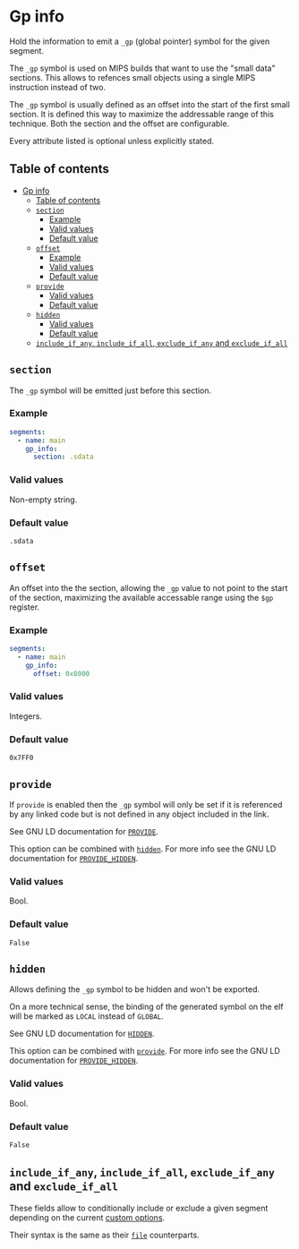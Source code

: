 # Gp info

Hold the information to emit a `_gp` (global pointer) symbol for the given
segment.

The `_gp` symbol is used on MIPS builds that want to use the "small data"
sections. This allows to refences small objects using a single MIPS instruction
instead of two.

The `_gp` symbol is usually defined as an offset into the start of the first
small section. It is defined this way to maximize the addressable range of this
technique. Both the section and the offset are configurable.

Every attribute listed is optional unless explicitly stated.

## Table of contents

- [Gp info](#gp-info)
  - [Table of contents](#table-of-contents)
  - [`section`](#section)
    - [Example](#example)
    - [Valid values](#valid-values)
    - [Default value](#default-value)
  - [`offset`](#offset)
    - [Example](#example-1)
    - [Valid values](#valid-values-1)
    - [Default value](#default-value-1)
  - [`provide`](#provide)
    - [Valid values](#valid-values-2)
    - [Default value](#default-value-2)
  - [`hidden`](#hidden)
    - [Valid values](#valid-values-3)
    - [Default value](#default-value-3)
  - [`include_if_any`, `include_if_all`, `exclude_if_any` and `exclude_if_all`](#include_if_any-include_if_all-exclude_if_any-and-exclude_if_all)

## `section`

The `_gp` symbol will be emitted just before this section.

### Example

```yaml
segments:
  - name: main
    gp_info:
      section: .sdata
```

### Valid values

Non-empty string.

### Default value

`.sdata`

## `offset`

An offset into the the section, allowing the `_gp` value to not point to the
start of the section, maximizing the available accessable range using the `$gp`
register.

### Example

```yaml
segments:
  - name: main
    gp_info:
      offset: 0x8000
```

### Valid values

Integers.

### Default value

`0x7FF0`

## `provide`

If `provide` is enabled then the `_gp` symbol will only be set if it is
referenced by any linked code but is not defined in any object included in the
link.

See GNU LD documentation for
[`PROVIDE`](https://sourceware.org/binutils/docs/ld/PROVIDE.html).

This option can be combined with [`hidden`](#hidden). For more info see the GNU
LD documentation for
[`PROVIDE_HIDDEN`](https://sourceware.org/binutils/docs/ld/PROVIDE_005fHIDDEN.html).

### Valid values

Bool.

### Default value

`False`

## `hidden`

Allows defining the `_gp` symbol to be hidden and won't be exported.

On a more technical sense, the binding of the generated symbol on the elf will
be marked as `LOCAL` instead of `GLOBAL`.

See GNU LD documentation for
[`HIDDEN`](https://sourceware.org/binutils/docs/ld/HIDDEN.html).

This option can be combined with [`provide`](#provide). For more info see the
GNU LD documentation for
[`PROVIDE_HIDDEN`](https://sourceware.org/binutils/docs/ld/PROVIDE_005fHIDDEN.html).

### Valid values

Bool.

### Default value

`False`

## `include_if_any`, `include_if_all`, `exclude_if_any` and `exclude_if_all`

These fields allow to conditionally include or exclude a given segment depending
on the current [custom options](custom_options.md).

Their syntax is the same as their [`file`](file.md#include_if_any) counterparts.
